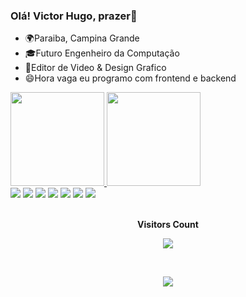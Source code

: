 ### Olá! Victor Hugo, prazer👋

- 🌍Paraiba, Campina Grande
- 🎓Futuro Engenheiro da Computação
- 🎥Editor de Video & Design Grafico
- 😄Hora vaga eu programo com frontend e backend
<div>
  <a href="https://github.com/srvintinho">
  <img height="150em" src="https://github-readme-stats.vercel.app/api?username=srvintinho&show_icons=true&theme=dark&include_all_commits=true&count_private=true"/>
  <img height="150em" src="https://github-readme-stats.vercel.app/api/top-langs/?username=srvintinho&layout=compact&langs_count=7&theme=dark"/>
</div>

<div>
  <a href="https://www.instagram.com/sr.vintinho/" target="_blank"><img src="https://img.shields.io/badge/Instagram-E4405F?style=for-the-badge&logo=instagram&logoColor=white" target="_blank"></a>
  <a href="https://www.linkedin.com/in/victor-hugo-amaral-7a2b52212/" target="_blank"><img src="https://img.shields.io/badge/LinkedIn-0077B5?style=for-the-badge&logo=linkedin&logoColor=white" target="_blank"></a>
 	<a href="https://twitter.com/CVintinho" target="_blank"><img src="https://img.shields.io/badge/Twitter-1DA1F2?style=for-the-badge&logo=twitter&logoColor=white" target="_blank"></a>
 <a href="https://discord.gg/feUwpK3z" target="_blank"><img src="https://img.shields.io/badge/Discord-7289DA?style=for-the-badge&logo=discord&logoColor=white" target="_blank"></a> 
  <a href = "mailto:victor25032004hugo@gmail.com"><img src="https://img.shields.io/badge/-Gmail-%23333?style=for-the-badge&logo=gmail&logoColor=white" target="_blank"></a>
  <a href="https://www.youtube.com/canalvintinho" target="_blank"><img src="https://img.shields.io/badge/YouTube-FF0000?style=for-the-badge&logo=youtube&logoColor=white" target="_blank"></a> 
  <a href = "https://www.twitch.tv/canalvintinho"><img src="https://img.shields.io/badge/Twitch-9146FF?style=for-the-badge&logo=twitch&logoColor=white" target="_blank"></a>
</div>

  <div align="center">
<br><p align="centre"><b>Visitors Count</b></p>  
<p align="center"><img align="center" src="https://profile-counter.glitch.me/{lilianhteixeira}/count.svg" /></p> 
<br>
</div> 
<!-- badges, com trofeu --> 
<p align="center">
  <img src="https://github-profile-trophy.vercel.app/?username=srvintinho&theme=dracula&row=2&no-bg=true&column=3&margin-w=15&margin-h=15" />
</p> 
